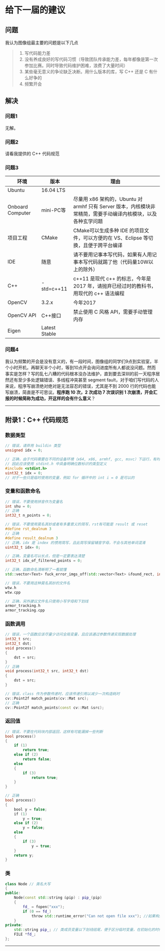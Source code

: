 
# 给下一届的建议

## 问题
我认为图像组最主要的问题是以下几点
> 1. 写代码能力差
> 2. 没有养成良好的写代码习惯（导致团队传承能力差，每年都像是第一次参加比赛。同时导致代码维护困难，浪费了大量时间）
> 3. 某些毫无意义的争论缺乏决断。用什么版本的库，写 C++ 还是 C 有什么好争的
> 4. 频繁开会

## 解决
### 问题1
无解。
### 问题2
请看我提供的 C++ 代码规范
### 问题3
|环境|版本|理由|
|-|-|-|
|Ubuntu|16.04 LTS||
|Onboard Computer|mini-PC等|尽量用 x86 架构的，Ubuntu 对 armhf 只有 Server 版本，内核模块非常精简，需要手动编译内核模块，以及各种玄学问题|
|项目工程|CMake|CMake可以生成多种 IDE 的项目文件，可以方便的在 VS、Eclipse 等切换，且便于跨平台编译|
|IDE|随意|请不要用记事本写代码，如果有人用记事本写代码就踢了他（代码量10W以上的除外）|
|C++|-std=c++11|c++11 是现代 c++ 的标志，今年是 2017 年，请抛弃已经过时的教科书，用现代的 c++ 语法编程|
|OpenCV|3.2.x|今年2017|
|OpenCV API|C++接口|禁止使用 C 风格 API，需要手动管理内存|
|Eigen|Latest Stable||
### 问题4
我认为频繁的开会是没有意义的，有一段时间，图像组的同学们9点到实验室，半个小时开机，再聊天半个小时，等到10点开会询问进度所有人都说没问题。然而事实是怎样？写的乱七八糟的代码根本没办法维护，直到要去深圳的前一天程序居然还有至少多处逻辑错误、多线程冲突甚至 segment fault，对于咱们写代码的人来说，程序写崩溃绝对绝对是无法容忍的错误，尤其是不到 2000 行的代码也能写崩溃，简直是不可思议。**程序跑 10 次，2 次成功 7 次误识别 1 次崩溃，开会汇报的时候简称为成功，开这样的会有什么意义**？

-----
## 附录1：C++ 代码规范
### 数据类型
```C++
// 错误，请弃用 buildin 类型
unsigned idx = 0;

// 正确，由于代码需要在不同的设备环境（x64, x86, armhf, gcc, msvc）下运行，有时还需要与电控通信
// 因此应该使用 stdint.h 中具备明确位数标识的类型定义
#include <stdint.h>
uint32_t idx = 0;
// 对于一些只是临时使用的变量，例如 for 循环中的 int i = 0 是可以的
```

### 变量和函数命名
```C++
// 错误，不要使用拼音作为变量名
int shu = 0;
// 正确
int32_t n_points = 0;

// 错误，不要使用莫名其妙或者有多重意义的简写，rst有可能是 result 或 reset
#define rst_dealnum 3
// 正确
#define result_dealnum 3
// 正确，idx 是 index 的惯用简写，且此简写保留辅音字母，不会与其他单词混淆
uint32_t idx= 0;

// 正确，变量名可以长点，但是一定要表达清楚
int32_t idx_of_filtered_points = 0;

// 正确，函数命名清晰明了一看就懂
std::vector<Text> fuck_error_imgs_off(std::vector<Text> &found_rect, int target_rows, int target_cols);

// 错误，不要用这种莫名其妙的文件名
wtw.h
wtw.cpp

// 正确，另外建议文件名只使用小写字母和下划线
armor_tracking.h
armor_tracking.cpp
```

### 函数调用
```C++
// 错误，一个函数应该尽量少访问全局变量，且应该通过参数传递实现数据处理
int32_t src;
int32_t dst;
void process()
{
    dst = src;
}
// 正确
void process(int32_t src, int32_t dst)
{
    dst = src;
}

// 错误，class 作为参数传递时，应该传递引用以减少一次构造耗时
cv::Point2f match_points(cv::Mat src);
// 正确
cv::Point2f match_points(const cv::Mat &src);
```

### 返回值
```C++
// 错误，不要在代码块内部返回，这样有可能漏掉一些判断
bool process()
{
    if (1)
        return true;
    else if (2)
        return false;
    else
    {
        if (3)
            return true;
    }
}

// 正确
bool process()
{
    bool y = false;
    if (1)
        y = true;
    else if (2)
        y = false;
    else
    {
        if (3)
            y = true;
    }
    return y;
}
```

### 类
```C++
class Node // 类名大写
{
public:
    Node(const std::string &pip) : pip_(pip)
    {
        fd_ = fopen("xxx");
        if (0 == fd_)
            throw std::runtime_error("Can not open file xxx"); //如果构造函数出错没办法返回，应该直接抛出异常
    }
private:
    std::string pip_; // 类成员变量以下划线结尾，便于区分临时变量，在初始化的时候方便构造
    FILE *fd_;
};
```
-----
